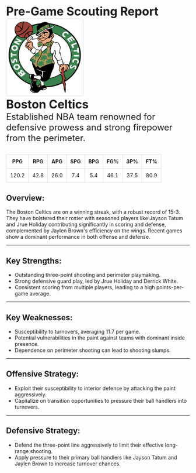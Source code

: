 <div style="text-align;">
  <span style="font-size: 32px; font-weight: bold;">Pre-Game Scouting Report</span>
</div>

<div margin: 20px 0;>
<img src="../../../Data/Celtics/Team/Logo.jpg" alt="Logo" width="200" height="200" style="border: 1px solid #ddd; border-radius: 5px; padding: 5px;">
</div>


<div>
  <span style="font-size: 32px; font-weight: bold;">Boston Celtics</span><br>
  <span style="font-size: 24px;">Established NBA team renowned for defensive prowess and strong firepower from the perimeter.</span>
</div>

<div style="margin: 30px 0;">
  <table style="width: 100%; border-collapse: collapse; text-align: center;">
    <thead style="background-color">
      <tr>
        <th style="padding: 10px; border: 1px solid #ddd;">PPG</th>
        <th style="padding: 10px; border: 1px solid #ddd;">RPG</th>
        <th style="padding: 10px; border: 1px solid #ddd;">APG</th>
        <th style="padding: 10px; border: 1px solid #ddd;">SPG</th>
        <th style="padding: 10px; border: 1px solid #ddd;">BPG</th>
        <th style="padding: 10px; border: 1px solid #ddd;">FG%</th>
        <th style="padding: 10px; border: 1px solid #ddd;">3P%</th>
        <th style="padding: 10px; border: 1px solid #ddd;">FT%</th>
      </tr>
    </thead>
    <tbody>
      <tr>
        <td style="padding: 10px; border: 1px solid #ddd;">120.2</td>
        <td style="padding: 10px; border: 1px solid #ddd;">42.8</td>
        <td style="padding: 10px; border: 1px solid #ddd;">26.0</td>
        <td style="padding: 10px; border: 1px solid #ddd;">7.4</td>
        <td style="padding: 10px; border: 1px solid #ddd;">5.4</td>
        <td style="padding: 10px; border: 1px solid #ddd;">46.1</td>
        <td style="padding: 10px; border: 1px solid #ddd;">37.5</td>
        <td style="padding: 10px; border: 1px solid #ddd;">80.9</td>
      </tr>
    </tbody>
  </table>
</div>

<h2>Overview:</h2>
The Boston Celtics are on a winning streak, with a robust record of 15-3. They have bolstered their roster with seasoned players like Jayson Tatum and Jrue Holiday contributing significantly in scoring and defense, complemented by Jaylen Brown's efficiency on the wings. Recent games show a dominant performance in both offense and defense.
<hr>

<h2>Key Strengths:</h2>
<ul>
  <li>Outstanding three-point shooting and perimeter playmaking.</li>
  <li>Strong defensive guard play, led by Jrue Holiday and Derrick White.</li>
  <li>Consistent scoring from multiple players, leading to a high points-per-game average.</li>
</ul>
<hr>

<h2>Key Weaknesses:</h2>
<ul>
  <li>Susceptibility to turnovers, averaging 11.7 per game.</li>
  <li>Potential vulnerabilities in the paint against teams with dominant inside presence.</li>
  <li>Dependence on perimeter shooting can lead to shooting slumps.</li>
</ul>
<hr>

<h2>Offensive Strategy:</h2>
<ul>
  <li>Exploit their susceptibility to interior defense by attacking the paint aggressively.</li>
  <li>Capitalize on transition opportunities to pressure their ball handlers into turnovers.</li>
</ul>
<hr>

<h2>Defensive Strategy:</h2>
<ul>
  <li>Defend the three-point line aggressively to limit their effective long-range shooting.</li>
  <li>Apply pressure to their primary ball handlers like Jayson Tatum and Jaylen Brown to increase turnover chances.</li>
</ul>